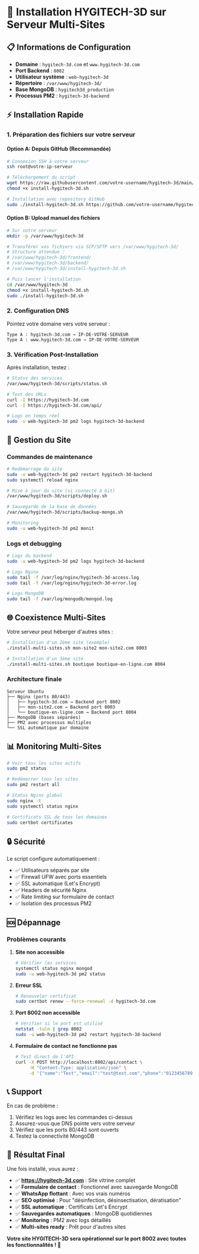 # 🚀 Installation HYGITECH-3D sur Serveur Multi-Sites

## 📋 **Informations de Configuration**

- **Domaine** : `hygitech-3d.com` et `www.hygitech-3d.com`
- **Port Backend** : `8002`
- **Utilisateur système** : `web-hygitech-3d`
- **Répertoire** : `/var/www/hygitech-3d/`
- **Base MongoDB** : `hygitech3d_production`
- **Processus PM2** : `hygitech-3d-backend`

## ⚡ **Installation Rapide**

### 1. Préparation des fichiers sur votre serveur

#### Option A: Depuis GitHub (Recommandée)
```bash
# Connexion SSH à votre serveur
ssh root@votre-ip-serveur

# Téléchargement du script
wget https://raw.githubusercontent.com/votre-username/hygitech-3d/main/install-hygitech-3d.sh
chmod +x install-hygitech-3d.sh

# Installation avec repository GitHub
sudo ./install-hygitech-3d.sh https://github.com/votre-username/hygitech-3d.git
```

#### Option B: Upload manuel des fichiers
```bash
# Sur votre serveur
mkdir -p /var/www/hygitech-3d

# Transférer vos fichiers via SCP/SFTP vers /var/www/hygitech-3d/
# Structure attendue :
# /var/www/hygitech-3d/frontend/
# /var/www/hygitech-3d/backend/
# /var/www/hygitech-3d/install-hygitech-3d.sh

# Puis lancer l'installation
cd /var/www/hygitech-3d
chmod +x install-hygitech-3d.sh
sudo ./install-hygitech-3d.sh
```

### 2. Configuration DNS
Pointez votre domaine vers votre serveur :
```
Type A : hygitech-3d.com → IP-DE-VOTRE-SERVEUR
Type A : www.hygitech-3d.com → IP-DE-VOTRE-SERVEUR
```

### 3. Vérification Post-Installation

Après installation, testez :
```bash
# Status des services
/var/www/hygitech-3d/scripts/status.sh

# Test des URLs
curl -I https://hygitech-3d.com
curl -I https://hygitech-3d.com/api/

# Logs en temps réel
sudo -u web-hygitech-3d pm2 logs hygitech-3d-backend
```

## 🔧 **Gestion du Site**

### Commandes de maintenance
```bash
# Redémarrage du site
sudo -u web-hygitech-3d pm2 restart hygitech-3d-backend
sudo systemctl reload nginx

# Mise à jour du site (si connecté à Git)
/var/www/hygitech-3d/scripts/deploy.sh

# Sauvegarde de la base de données
/var/www/hygitech-3d/scripts/backup-mongo.sh

# Monitoring
sudo -u web-hygitech-3d pm2 monit
```

### Logs et debugging
```bash
# Logs du backend
sudo -u web-hygitech-3d pm2 logs hygitech-3d-backend

# Logs Nginx
sudo tail -f /var/log/nginx/hygitech-3d-access.log
sudo tail -f /var/log/nginx/hygitech-3d-error.log

# Logs MongoDB
sudo tail -f /var/log/mongodb/mongod.log
```

## 🌐 **Coexistence Multi-Sites**

Votre serveur peut héberger d'autres sites :

```bash
# Installation d'un 2ème site (exemple)
./install-multi-sites.sh mon-site2 mon-site2.com 8003

# Installation d'un 3ème site
./install-multi-sites.sh boutique boutique-en-ligne.com 8004
```

### Architecture finale
```
Serveur Ubuntu
├── Nginx (ports 80/443)
│   ├── hygitech-3d.com → Backend port 8002
│   ├── mon-site2.com → Backend port 8003
│   └── boutique-en-ligne.com → Backend port 8004
├── MongoDB (bases séparées)
├── PM2 avec processus multiples
└── SSL automatique par domaine
```

## 📊 **Monitoring Multi-Sites**

```bash
# Voir tous les sites actifs
sudo pm2 status

# Redémarrer tous les sites
sudo pm2 restart all

# Status Nginx global
sudo nginx -t
sudo systemctl status nginx

# Certificats SSL de tous les domaines
sudo certbot certificates
```

## 🔒 **Sécurité**

Le script configure automatiquement :
- ✅ Utilisateurs séparés par site
- ✅ Firewall UFW avec ports essentiels
- ✅ SSL automatique (Let's Encrypt)
- ✅ Headers de sécurité Nginx
- ✅ Rate limiting sur formulaire de contact
- ✅ Isolation des processus PM2

## 🆘 **Dépannage**

### Problèmes courants

1. **Site non accessible**
   ```bash
   # Vérifier les services
   systemctl status nginx mongod
   sudo -u web-hygitech-3d pm2 status
   ```

2. **Erreur SSL**
   ```bash
   # Renouveler certificat
   sudo certbot renew --force-renewal -d hygitech-3d.com
   ```

3. **Port 8002 non accessible**
   ```bash
   # Vérifier si le port est utilisé
   netstat -tuln | grep 8002
   sudo -u web-hygitech-3d pm2 restart hygitech-3d-backend
   ```

4. **Formulaire de contact ne fonctionne pas**
   ```bash
   # Test direct de l'API
   curl -X POST http://localhost:8002/api/contact \
        -H "Content-Type: application/json" \
        -d '{"name":"Test","email":"test@test.com","phone":"0123456789","subject":"Test","message":"Test"}'
   ```

## 📞 **Support**

En cas de problème :
1. Vérifiez les logs avec les commandes ci-dessus
2. Assurez-vous que DNS pointe vers votre serveur
3. Vérifiez que les ports 80/443 sont ouverts
4. Testez la connectivité MongoDB

## 🎉 **Résultat Final**

Une fois installé, vous aurez :
- ✅ **https://hygitech-3d.com** : Site vitrine complet
- ✅ **Formulaire de contact** : Fonctionnel avec sauvegarde MongoDB
- ✅ **WhatsApp flottant** : Avec vos vrais numéros
- ✅ **SEO optimisé** : Pour "désinfection, désinsectisation, dératisation"
- ✅ **SSL automatique** : Certificats Let's Encrypt
- ✅ **Sauvegardes automatiques** : MongoDB quotidiennes
- ✅ **Monitoring** : PM2 avec logs détaillés
- ✅ **Multi-sites ready** : Prêt pour d'autres sites

**Votre site HYGITECH-3D sera opérationnel sur le port 8002 avec toutes les fonctionnalités ! 🚀**